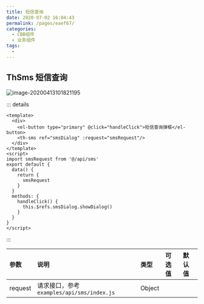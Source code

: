 ```yaml
---
title: 短信查询
date: 2020-07-02 16:04:43
permalink: /pages/eaef67/
categories: 
  - CBB组件
  - 业务组件
tags: 
  - 
---
```


## ThSms 短信查询

![image-20200413101821195](/img/th-vue-component/image-20200413101821195.png)

::: details
```vue
<template>
  <div>
    <el-button type="primary" @click="handleClick">短信查询弹框</el-button>
    <th-sms ref="smsDialog" :request="smsRequest"/>
  </div>
</template>
<script>
import smsRequest from '@/api/sms'
export default {
  data() {
    return {
      smsRequest
    }
  }
  methods: {
    handleClick() {
      this.$refs.smsDialog.showDialog()
    }
  }
}
</script>
```
:::

| 参数    | 说明                                    | 类型   | 可选值 | 默认值 |
| :------ | :-------------------------------------- | :----- | :----- | :----- |
| request | 请求接口，参考`examples/api/sms/index.js` | Object |        |        |


